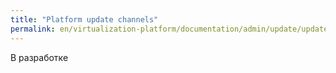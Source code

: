 ```yaml
---
title: "Platform update channels"
permalink: en/virtualization-platform/documentation/admin/update/update-channels.html
---
```


В разработке
